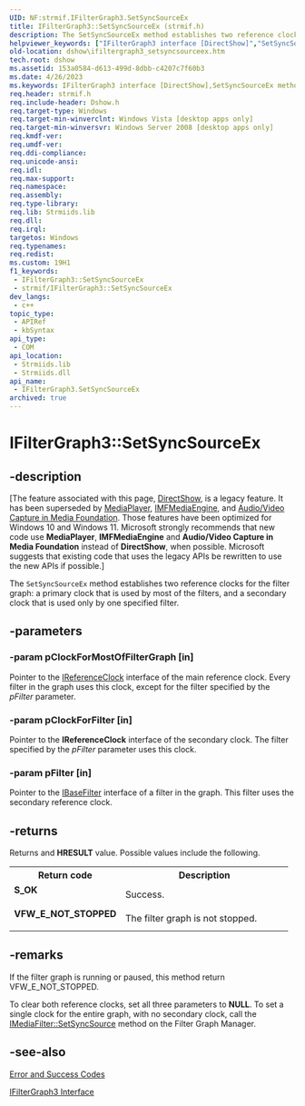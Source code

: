 ```yaml
---
UID: NF:strmif.IFilterGraph3.SetSyncSourceEx
title: IFilterGraph3::SetSyncSourceEx (strmif.h)
description: The SetSyncSourceEx method establishes two reference clocks for the filter graph:\_a primary clock that is used by most of the filters, and a secondary clock that is used only by one specified filter.
helpviewer_keywords: ["IFilterGraph3 interface [DirectShow]","SetSyncSourceEx method","IFilterGraph3.SetSyncSourceEx","IFilterGraph3::SetSyncSourceEx","IFilterGraph3SetSyncSourceEx","SetSyncSourceEx","SetSyncSourceEx method [DirectShow]","SetSyncSourceEx method [DirectShow]","IFilterGraph3 interface","dshow.ifiltergraph3_setsyncsourceex","strmif/IFilterGraph3::SetSyncSourceEx"]
old-location: dshow\ifiltergraph3_setsyncsourceex.htm
tech.root: dshow
ms.assetid: 153a0584-d613-499d-8dbb-c4207c7f60b3
ms.date: 4/26/2023
ms.keywords: IFilterGraph3 interface [DirectShow],SetSyncSourceEx method, IFilterGraph3.SetSyncSourceEx, IFilterGraph3::SetSyncSourceEx, IFilterGraph3SetSyncSourceEx, SetSyncSourceEx, SetSyncSourceEx method [DirectShow], SetSyncSourceEx method [DirectShow],IFilterGraph3 interface, dshow.ifiltergraph3_setsyncsourceex, strmif/IFilterGraph3::SetSyncSourceEx
req.header: strmif.h
req.include-header: Dshow.h
req.target-type: Windows
req.target-min-winverclnt: Windows Vista [desktop apps only]
req.target-min-winversvr: Windows Server 2008 [desktop apps only]
req.kmdf-ver: 
req.umdf-ver: 
req.ddi-compliance: 
req.unicode-ansi: 
req.idl: 
req.max-support: 
req.namespace: 
req.assembly: 
req.type-library: 
req.lib: Strmiids.lib
req.dll: 
req.irql: 
targetos: Windows
req.typenames: 
req.redist: 
ms.custom: 19H1
f1_keywords:
 - IFilterGraph3::SetSyncSourceEx
 - strmif/IFilterGraph3::SetSyncSourceEx
dev_langs:
 - c++
topic_type:
 - APIRef
 - kbSyntax
api_type:
 - COM
api_location:
 - Strmiids.lib
 - Strmiids.dll
api_name:
 - IFilterGraph3.SetSyncSourceEx
archived: true
---
```


# IFilterGraph3::SetSyncSourceEx


## -description

\[The feature associated with this page, [DirectShow](/windows/win32/directshow/directshow), is a legacy feature. It has been superseded by [MediaPlayer](/uwp/api/Windows.Media.Playback.MediaPlayer), [IMFMediaEngine](/windows/win32/api/mfmediaengine/nn-mfmediaengine-imfmediaengine), and [Audio/Video Capture in Media Foundation](/windows/win32/medfound/audio-video-capture-in-media-foundation). Those features have been optimized for Windows 10 and Windows 11. Microsoft strongly recommends that new code use **MediaPlayer**, **IMFMediaEngine** and **Audio/Video Capture in Media Foundation** instead of **DirectShow**, when possible. Microsoft suggests that existing code that uses the legacy APIs be rewritten to use the new APIs if possible.\]

The <code>SetSyncSourceEx</code> method establishes two reference clocks for the filter graph: a primary clock that is used by most of the filters, and a secondary clock that is used only by one specified filter.

## -parameters

### -param pClockForMostOfFilterGraph [in]

Pointer to the <a href="/windows/desktop/api/strmif/nn-strmif-ireferenceclock">IReferenceClock</a> interface of the main reference clock. Every filter in the graph uses this clock, except for the filter specified by the <i>pFilter</i> parameter.

### -param pClockForFilter [in]

Pointer to the <b>IReferenceClock</b> interface of the secondary clock. The filter specified by the <i>pFilter</i> parameter uses this clock.

### -param pFilter [in]

Pointer to the <a href="/windows/desktop/api/strmif/nn-strmif-ibasefilter">IBaseFilter</a> interface of a filter in the graph. This filter uses the secondary reference clock.

## -returns

Returns and <b>HRESULT</b> value. Possible values include the following.

<table>
<tr>
<th>Return code</th>
<th>Description</th>
</tr>
<tr>
<td width="40%">
<dl>
<dt><b>S_OK</b></dt>
</dl>
</td>
<td width="60%">
Success.

</td>
</tr>
<tr>
<td width="40%">
<dl>
<dt><b>VFW_E_NOT_STOPPED</b></dt>
</dl>
</td>
<td width="60%">
The filter graph is not stopped.

</td>
</tr>
</table>

## -remarks

If the filter graph is running or paused, this method return VFW_E_NOT_STOPPED.

To clear both reference clocks, set all three parameters to <b>NULL</b>. To set a single clock for the entire graph, with no secondary clock, call the <a href="/windows/desktop/api/strmif/nf-strmif-imediafilter-setsyncsource">IMediaFilter::SetSyncSource</a> method on the Filter Graph Manager.

## -see-also

<a href="/windows/desktop/DirectShow/error-and-success-codes">Error and Success Codes</a>



<a href="/windows/desktop/api/strmif/nn-strmif-ifiltergraph3">IFilterGraph3 Interface</a>